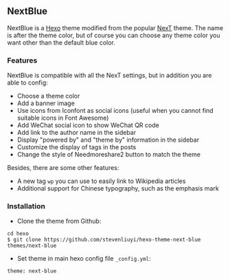 ## NextBlue

NextBlue is a [Hexo](https://hexo.io/) theme modified from the popular [NexT](https://theme-next.org/) theme. The name is after the theme color, but of course you can choose any theme color you want other than the default blue color.

### Features
NextBlue is compatible with all the NexT settings, but in addition you are able to config:

- Choose a theme color
- Add a banner image
- Use icons from Iconfont as social icons (useful when you cannot find suitable icons in Font Awesome)
- Add WeChat social icon to show WeChat QR code 
- Add link to the author name in the sidebar
- Display "powered by" and "theme by" information in the sidebar
- Customize the display of tags in the posts
- Change the style of Needmoreshare2 button to match the theme

Besides, there are some other features:
- A new tag `wp` you can use to easily link to Wikipedia articles
- Additional support for Chinese typography, such as the emphasis mark

### Installation

- Clone the theme from Github:
```
cd hexo
$ git clone https://github.com/stevenliuyi/hexo-theme-next-blue themes/next-blue
```

- Set theme in main hexo config file `_config.yml`:
```
theme: next-blue
```
